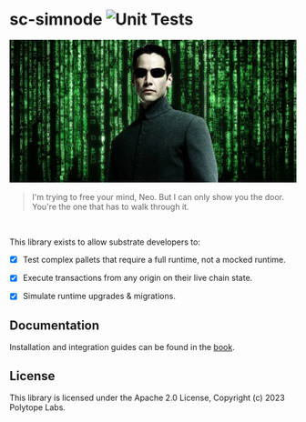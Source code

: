 # sc-simnode ![Unit Tests](https://github.com/polytope-labs/sc-simnode/actions/workflows/ci.yml/badge.svg)

![alt text](./assets/neo.webp)

> I'm trying to free your mind, Neo. But I can only show you the door. You're the one that has to walk through it.

<br />

This library exists to allow substrate developers to:
 - [x] Test complex pallets that require a full runtime, not a mocked runtime.
 - [x] Execute transactions from any origin on their live chain state.
 - [x] Simulate runtime upgrades & migrations.


## Documentation

Installation and integration guides can be found in the [book](https://simnode.polytope.technology).

## License

This library is licensed under the Apache 2.0 License, Copyright (c) 2023 Polytope Labs.
